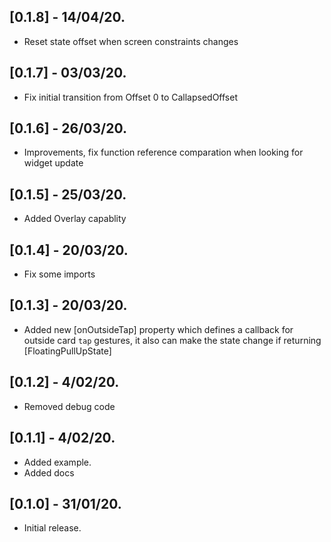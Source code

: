 ## [0.1.8] - 14/04/20.

* Reset state offset when screen constraints changes

## [0.1.7] - 03/03/20.

* Fix initial transition from Offset 0 to CallapsedOffset

## [0.1.6] - 26/03/20.

* Improvements, fix function reference comparation when looking for widget update

## [0.1.5] - 25/03/20.

* Added Overlay capablity

## [0.1.4] - 20/03/20.

* Fix some imports

## [0.1.3] - 20/03/20.

* Added new [onOutsideTap] property which defines a callback for outside card `tap` gestures, it also can make the state change if returning [FloatingPullUpState]

## [0.1.2] - 4/02/20.

* Removed debug code

## [0.1.1] - 4/02/20.

* Added example.
* Added docs


## [0.1.0] - 31/01/20.

* Initial release.
